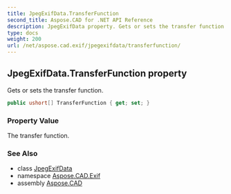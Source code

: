 ```yaml
---
title: JpegExifData.TransferFunction
second_title: Aspose.CAD for .NET API Reference
description: JpegExifData property. Gets or sets the transfer function
type: docs
weight: 200
url: /net/aspose.cad.exif/jpegexifdata/transferfunction/
---
```

## JpegExifData.TransferFunction property

Gets or sets the transfer function.

```csharp
public ushort[] TransferFunction { get; set; }
```

### Property Value

The transfer function.

### See Also

* class [JpegExifData](../)
* namespace [Aspose.CAD.Exif](../../jpegexifdata/)
* assembly [Aspose.CAD](../../../)


